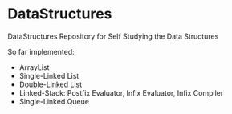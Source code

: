 # DataStructures

DataStructures Repository for Self Studying the Data Structures

So far implemented:
  - ArrayList
  - Single-Linked List
  - Double-Linked List
  - Linked-Stack: Postfix Evaluator, Infix Evaluator, Infix Compiler
  - Single-Linked Queue
